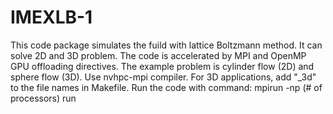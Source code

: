 # IMEXLB-1
This code package simulates the fuild with lattice Boltzmann method. It can solve 2D and 3D problem. The code is accelerated by MPI and OpenMP GPU offloading directives.
The example problem is cylinder flow (2D) and sphere flow (3D).
Use nvhpc-mpi compiler.
For 3D applications, add "_3d" to the file names in Makefile.
Run the code with command: mpirun -np (# of processors) run
